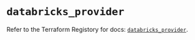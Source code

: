 # `databricks_provider`

Refer to the Terraform Registory for docs: [`databricks_provider`](https://registry.terraform.io/providers/databricks/databricks/1.17.0/docs/resources/provider).
